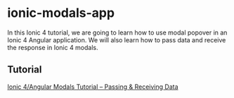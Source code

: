 # ionic-modals-app
In this Ionic 4 tutorial, we are going to learn how to use modal popover in an Ionic 4 Angular application. We will also learn how to pass data and receive the response in Ionic 4 modals.

## Tutorial
[Ionic 4/Angular Modals Tutorial – Passing & Receiving Data](https://www.positronx.io/ionic-angular-modals-tutorial-passing-receiving-data/)

